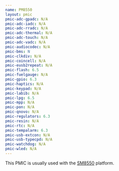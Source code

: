 ```yaml
---
name: PM8550
layout: pmic
pmic-adc-gpadc: N/A
pmic-adc-iadc: N/A
pmic-adc-rradc: N/A
pmic-adc-thermal: N/A
pmic-adc-touch: N/A
pmic-adc-vadc: N/A
pmic-audiocodec: N/A
pmic-bms: N
pmic-clkdiv: N/A
pmic-coincell: N/A
pmic-eusb2repeat: N/A
pmic-flash: 6.5
pmic-fuelgauge: N/A
pmic-gpio: 6.3
pmic-haptics: N/A
pmic-keypad: N/A
pmic-labib: N/A
pmic-lpg: 6.5
pmic-mpp: N/A
pmic-pon: N/A
pmic-qnovo: N/A
pmic-regulators: 6.3
pmic-resin: N/A
pmic-rtc: N/A
pmic-tempalarm: 6.3
pmic-usb-extcon: N/A
pmic-usb-typecpd: N/A
pmic-watchdog: N/A
pmic-wled: N/A
---
```

This PMIC is usually used with the [SM8550](../soc/sm8550) platform.
